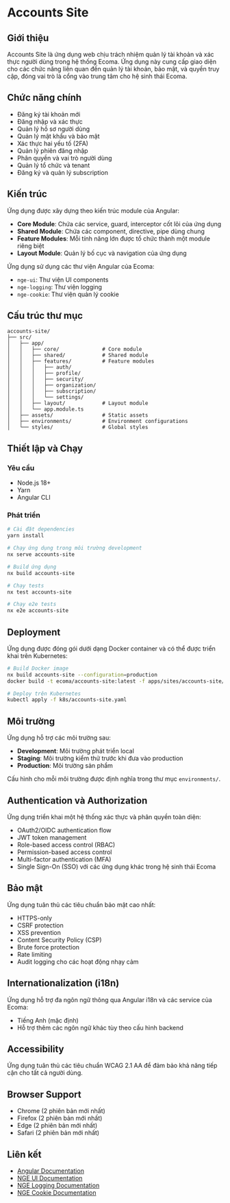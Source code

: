 # Accounts Site

## Giới thiệu

Accounts Site là ứng dụng web chịu trách nhiệm quản lý tài khoản và xác thực người dùng trong hệ thống Ecoma. Ứng dụng này cung cấp giao diện cho các chức năng liên quan đến quản lý tài khoản, bảo mật, và quyền truy cập, đóng vai trò là cổng vào trung tâm cho hệ sinh thái Ecoma.

## Chức năng chính

- Đăng ký tài khoản mới
- Đăng nhập và xác thực
- Quản lý hồ sơ người dùng
- Quản lý mật khẩu và bảo mật
- Xác thực hai yếu tố (2FA)
- Quản lý phiên đăng nhập
- Phân quyền và vai trò người dùng
- Quản lý tổ chức và tenant
- Đăng ký và quản lý subscription

## Kiến trúc

Ứng dụng được xây dựng theo kiến trúc module của Angular:

- **Core Module**: Chứa các service, guard, interceptor cốt lõi của ứng dụng
- **Shared Module**: Chứa các component, directive, pipe dùng chung
- **Feature Modules**: Mỗi tính năng lớn được tổ chức thành một module riêng biệt
- **Layout Module**: Quản lý bố cục và navigation của ứng dụng

Ứng dụng sử dụng các thư viện Angular của Ecoma:

- `nge-ui`: Thư viện UI components
- `nge-logging`: Thư viện logging
- `nge-cookie`: Thư viện quản lý cookie

## Cấu trúc thư mục

```
accounts-site/
├── src/
│   ├── app/
│   │   ├── core/              # Core module
│   │   ├── shared/            # Shared module
│   │   ├── features/          # Feature modules
│   │   │   ├── auth/
│   │   │   ├── profile/
│   │   │   ├── security/
│   │   │   ├── organization/
│   │   │   ├── subscription/
│   │   │   └── settings/
│   │   ├── layout/            # Layout module
│   │   └── app.module.ts
│   ├── assets/                # Static assets
│   ├── environments/          # Environment configurations
│   └── styles/                # Global styles
```

## Thiết lập và Chạy

### Yêu cầu

- Node.js 18+
- Yarn
- Angular CLI

### Phát triển

```bash
# Cài đặt dependencies
yarn install

# Chạy ứng dụng trong môi trường development
nx serve accounts-site

# Build ứng dụng
nx build accounts-site

# Chạy tests
nx test accounts-site

# Chạy e2e tests
nx e2e accounts-site
```

## Deployment

Ứng dụng được đóng gói dưới dạng Docker container và có thể được triển khai trên Kubernetes:

```bash
# Build Docker image
nx build accounts-site --configuration=production
docker build -t ecoma/accounts-site:latest -f apps/sites/accounts-site/Dockerfile .

# Deploy trên Kubernetes
kubectl apply -f k8s/accounts-site.yaml
```

## Môi trường

Ứng dụng hỗ trợ các môi trường sau:

- **Development**: Môi trường phát triển local
- **Staging**: Môi trường kiểm thử trước khi đưa vào production
- **Production**: Môi trường sản phẩm

Cấu hình cho mỗi môi trường được định nghĩa trong thư mục `environments/`.

## Authentication và Authorization

Ứng dụng triển khai một hệ thống xác thực và phân quyền toàn diện:

- OAuth2/OIDC authentication flow
- JWT token management
- Role-based access control (RBAC)
- Permission-based access control
- Multi-factor authentication (MFA)
- Single Sign-On (SSO) với các ứng dụng khác trong hệ sinh thái Ecoma

## Bảo mật

Ứng dụng tuân thủ các tiêu chuẩn bảo mật cao nhất:

- HTTPS-only
- CSRF protection
- XSS prevention
- Content Security Policy (CSP)
- Brute force protection
- Rate limiting
- Audit logging cho các hoạt động nhạy cảm

## Internationalization (i18n)

Ứng dụng hỗ trợ đa ngôn ngữ thông qua Angular i18n và các service của Ecoma:

- Tiếng Anh (mặc định)
- Hỗ trợ thêm các ngôn ngữ khác tùy theo cấu hình backend

## Accessibility

Ứng dụng tuân thủ các tiêu chuẩn WCAG 2.1 AA để đảm bảo khả năng tiếp cận cho tất cả người dùng.

## Browser Support

- Chrome (2 phiên bản mới nhất)
- Firefox (2 phiên bản mới nhất)
- Edge (2 phiên bản mới nhất)
- Safari (2 phiên bản mới nhất)

## Liên kết

- [Angular Documentation](https://angular.io/docs)
- [NGE UI Documentation](../../libs/angular/nge-ui/README.md)
- [NGE Logging Documentation](../../libs/angular/nge-logging/README.md)
- [NGE Cookie Documentation](../../libs/angular/nge-cookie/README.md)
